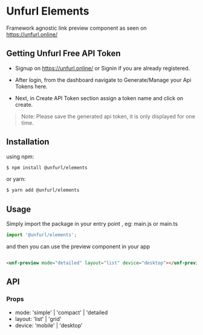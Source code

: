 # Unfurl Elements

Framework agnostic link preview component as seen on <https://unfurl.online/>

## Getting Unfurl Free API Token

* Signup on <https://unfurl.online/> or Signin if you are already registered.

* After login, from the dashboard navigate to Generate/Manage your Api Tokens here.

* Next, in Create API Token section assign a token name and click on create.

> Note: Please save the generated api token, it is only displayed for one time.


## Installation

using npm:

``` bash
$ npm install @unfurl/elements

```

or yarn:

``` bash
$ yarn add @unfurl/elements
```

## Usage

Simply import the package in your entry point , eg: main.js or main.ts

``` ts
import '@unfurl/elements';
```

and then you can use the preview component in your app

```html

<unf-preview mode="detailed" layout="list" device="desktop"></unf-preview>
```

## API

### Props

* mode: 'simple' | 'compact' | 'detailed
* layout: 'list' | 'grid'
* device: 'mobile' | 'desktop'
